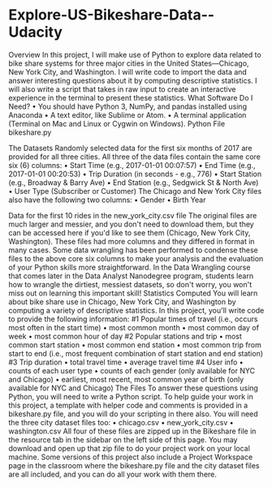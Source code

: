 # Explore-US-Bikeshare-Data--Udacity
Overview
In this project, I will make use of Python to explore data related to bike share systems for three major cities in the United States—Chicago, New York City, and Washington. I will write code to import the data and answer interesting questions about it by computing descriptive statistics. I will also write a script that takes in raw input to create an interactive experience in the terminal to present these statistics.
What Software Do I Need?
•	You should have Python 3, NumPy, and pandas installed using Anaconda
•	A text editor, like Sublime or Atom.
•	A terminal application (Terminal on Mac and Linux or Cygwin on Windows).
Python File 
bikeshare.py

The Datasets
Randomly selected data for the first six months of 2017 are provided for all three cities. All three of the data files contain the same core six (6) columns:
•	Start Time (e.g., 2017-01-01 00:07:57)
•	End Time (e.g., 2017-01-01 00:20:53)
•	Trip Duration (in seconds - e.g., 776)
•	Start Station (e.g., Broadway & Barry Ave)
•	End Station (e.g., Sedgwick St & North Ave)
•	User Type (Subscriber or Customer)
The Chicago and New York City files also have the following two columns:
•	Gender
•	Birth Year
 
Data for the first 10 rides in the new_york_city.csv file
The original files are much larger and messier, and you don't need to download them, but they can be accessed here if you'd like to see them (Chicago, New York City, Washington). These files had more columns and they differed in format in many cases. Some data wrangling has been performed to condense these files to the above core six columns to make your analysis and the evaluation of your Python skills more straightforward. In the Data Wrangling course that comes later in the Data Analyst Nanodegree program, students learn how to wrangle the dirtiest, messiest datasets, so don't worry, you won't miss out on learning this important skill!
Statistics Computed
You will learn about bike share use in Chicago, New York City, and Washington by computing a variety of descriptive statistics. In this project, you'll write code to provide the following information:
#1 Popular times of travel (i.e., occurs most often in the start time)
•	most common month
•	most common day of week
•	most common hour of day
#2 Popular stations and trip
•	most common start station
•	most common end station
•	most common trip from start to end (i.e., most frequent combination of start station and end station)
#3 Trip duration
•	total travel time
•	average travel time
#4 User info
•	counts of each user type
•	counts of each gender (only available for NYC and Chicago)
•	earliest, most recent, most common year of birth (only available for NYC and Chicago)
The Files
To answer these questions using Python, you will need to write a Python script. To help guide your work in this project, a template with helper code and comments is provided in a bikeshare.py file, and you will do your scripting in there also. You will need the three city dataset files too:
•	chicago.csv
•	new_york_city.csv
•	washington.csv
All four of these files are zipped up in the Bikeshare file in the resource tab in the sidebar on the left side of this page. You may download and open up that zip file to do your project work on your local machine.
Some versions of this project also include a Project Workspace page in the classroom where the bikeshare.py file and the city dataset files are all included, and you can do all your work with them there.

